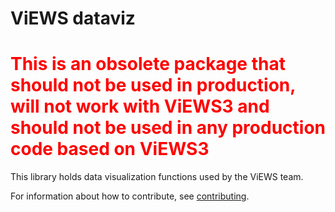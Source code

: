 # ViEWS dataviz

<h1 style="color:red">This is an obsolete package that should not be used in production, will not work with ViEWS3 and should not be used in any production code based on ViEWS3</h1>

This library holds data visualization functions used by the ViEWS team.

For information about how to contribute, see
[contributing](https://github.com/prio-data/contributing).
